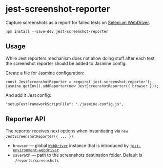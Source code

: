 # jest-screenshot-reporter

Capture screenshots as a report for failed tests on [Selenium WebDriver](http://www.seleniumhq.org/projects/webdriver/).

    npm install --save-dev jest-screenshot-reporter

## Usage

While Jest reporters mechanism does not allow doing stuff after each test, the screenshot reporter should be added to Jasmine config.

Create a file for Jasmine configuration:

    const JestScreenshotReporter = require('jest-screenshot-reporter');
    jasmine.getEnv().addReporter(new JestScreenshotReporter({ browser }));

And add it Jest config:

    "setupTestFrameworkScriptFile": "./jasmine.config.js",

## Reporter API

The reporter receives next options when instantiating via `new JestScreenshotReporter({ ... })`:

 * `browser` — global [`WebDriver`](http://seleniumhq.github.io/selenium/docs/api/javascript/module/selenium-webdriver/index_exports_WebDriver.html) instance that is introduced by [`jest-environment-webdriver`](https://github.com/alexeyraspopov/jest-webdriver/tree/master/packages/jest-environment-webdriver)
 * `savePath` — path to the screenshots destination folder. Default is `./reports/screenshots`
